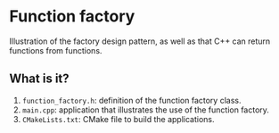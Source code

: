# Function factory

Illustration of the factory design pattern, as well as that C++ can return
functions from functions.


## What is it?

1. `function_factory.h`: definition of the function factory class.
1. `main.cpp`: application that illustrates the use of the function factory.
1. `CMakeLists.txt`: CMake file to build the applications.

